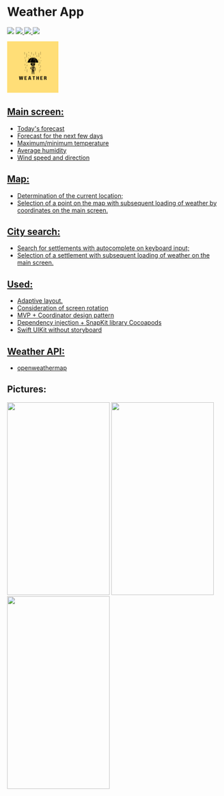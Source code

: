 # Weather App

<p align="left">	
<img src="https://img.shields.io/badge/version-1.0.1-blue">
</a>
<a href="https://www.linkedin.com/in/anatoliyostapenko">
<img src="https://img.shields.io/badge/linkedin-%230077B5.svg">
</a>
<a href="https://www.swift.org">
<img src="https://img.shields.io/badge/swift-F54A2A">
<a href="https://developer.apple.com/documentation/ios-ipados-release-notes/ios-ipados-16_2-release-notes">
<img src="https://img.shields.io/badge/iOS 16.2-000000?">
</p>

<p align="left">	
<img src="weather.png" width="120" height="120">
</p>

## Main screen:
- Today's forecast
- Forecast for the next few days
- Maximum/minimum temperature
- Average humidity
- Wind speed and direction

## Map:
- Determination of the current location;
- Selection of a point on the map with subsequent loading of weather by coordinates on the main screen.

## City search:
- Search for settlements with autocomplete on keyboard input;
- Selection of a settlement with subsequent loading of weather on the main screen.

## Used:
- Adaptive layout.
- Consideration of screen rotation
- MVP + Coordinator design pattern
- Dependency injection + SnapKit library Cocoapods
- Swift UIKit without storyboard

## Weather API:
- [openweathermap](https://openweathermap.org/api)

## Pictures:
<p align="left">	
<img src="picFirst.png" width="240" height="450">
</a>
<img src="picSecond.png" width="240" height="450">
</a>
<img src="picLondon.png" width="240" height="450">
</p>
